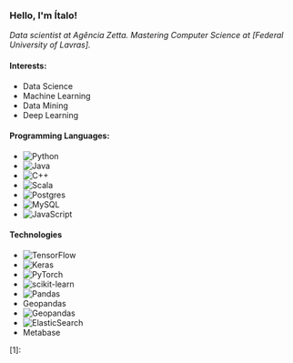 ### Hello, I'm Ítalo!

_Data scientist at Agência Zetta._
_Mastering Computer Science at [Federal University of Lavras]._

#### Interests:
 - Data Science
 - Machine Learning
 - Data Mining
 - Deep Learning
 
#### Programming Languages:
 - ![Python](https://img.shields.io/badge/python-3670A0?style=for-the-badge&logo=python&logoColor=ffdd54)
 - ![Java](https://img.shields.io/badge/java-%23ED8B00.svg?style=for-the-badge&logo=java&logoColor=white)
 - ![C++](https://img.shields.io/badge/c++-%2300599C.svg?style=for-the-badge&logo=c%2B%2B&logoColor=white)
 - ![Scala](https://img.shields.io/badge/scala-%23DC322F.svg?style=for-the-badge&logo=scala&logoColor=white)
 - ![Postgres](https://img.shields.io/badge/postgres-%23316192.svg?style=for-the-badge&logo=postgresql&logoColor=white)
 - ![MySQL](https://img.shields.io/badge/mysql-%2300f.svg?style=for-the-badge&logo=mysql&logoColor=white)
 - ![JavaScript](https://img.shields.io/badge/javascript-%23323330.svg?style=for-the-badge&logo=javascript&logoColor=%23F7DF1E)

#### Technologies
 - ![TensorFlow](https://img.shields.io/badge/TensorFlow-%23FF6F00.svg?style=for-the-badge&logo=TensorFlow&logoColor=white)
 - ![Keras](https://img.shields.io/badge/Keras-%23D00000.svg?style=for-the-badge&logo=Keras&logoColor=white)
 - ![PyTorch](https://img.shields.io/badge/PyTorch-%23EE4C2C.svg?style=for-the-badge&logo=PyTorch&logoColor=white)
 - ![scikit-learn](https://img.shields.io/badge/scikit--learn-%23F7931E.svg?style=for-the-badge&logo=scikit-learn&logoColor=white)
 - ![Pandas](https://img.shields.io/badge/pandas-%23150458.svg?style=for-the-badge&logo=pandas&logoColor=white)
 - Geopandas
 - ![Geopandas](https://img.shields.io/badge/-Geopandas-005571?style=for-the-badge&logo=%3Csvg%20id%3D%22Vrstva_1%22%20data-name%3D%22Vrstva%201%22%20xmlns%3D%22http%3A%2F%2Fwww.w3.org%2F2000%2Fsvg%22%20viewBox%3D%220%200%20313.97%20313.97%22%3E%3Cdefs%3E%3Cstyle%3E.cls-1%7Bfill%3A%23fec905%3B%7D.cls-2%7Bfill%3A%23e21c84%3B%7D.cls-3%7Bfill%3A%230f9c5a%3B%7D%3C%2Fstyle%3E%3C%2Fdefs%3E%3Crect%20class%3D%22cls-1%22%20x%3D%22160.46%22%20y%3D%22149.32%22%20width%3D%2224.09%22%20height%3D%2223.6%22%2F%3E%3Crect%20class%3D%22cls-2%22%20x%3D%22198.36%22%20y%3D%22190.51%22%20width%3D%2224.09%22%20height%3D%2223.6%22%2F%3E%3Crect%20class%3D%22cls-3%22%20x%3D%22160.46%22%20y%3D%2284.7%22%20width%3D%2224.09%22%20height%3D%2250.02%22%2F%3E%3Crect%20class%3D%22cls-3%22%20x%3D%22160.46%22%20y%3D%22187.45%22%20width%3D%2224.09%22%20height%3D%2250.02%22%2F%3E%3Crect%20class%3D%22cls-3%22%20x%3D%22198.36%22%20y%3D%22125.89%22%20width%3D%2224.09%22%20height%3D%2250.02%22%2F%3E%3Cpath%20class%3D%22cls-3%22%20d%3D%22M156.34%2C19.69C80%2C19.69%2C17.89%2C81.8%2C17.89%2C158.14S80%2C296.6%2C156.34%2C296.6s138.45-62.11%2C138.45-138.46S232.68%2C19.69%2C156.34%2C19.69ZM269.79%2C158.14a112.88%2C112.88%2C0%2C0%2C1-9.45%2C45.32V112.82A112.92%2C112.92%2C0%2C0%2C1%2C269.79%2C158.14Zm-47.34%2C92.15V228.72H198.36v34.81a112.94%2C112.94%2C0%2C0%2C1-42%2C8.07c-3.54%2C0-7-.18-10.48-.49V125.83H121.77V266.2A113.44%2C113.44%2C0%2C1%2C1%2C236.25%2C77.68V237.94h.66A115.12%2C115.12%2C0%2C0%2C1%2C222.45%2C250.29Z%22%2F%3E%3C%2Fsvg%3E)
 - ![ElasticSearch](https://img.shields.io/badge/-ElasticSearch-005571?style=for-the-badge&logo=elasticsearch)
 - Metabase
 
 [1]: 

<!--
**italodellagarza/italodellagarza** is a ✨ _special_ ✨ repository because its `README.md` (this file) appears on your GitHub profile.

Here are some ideas to get you started:

- 🔭 I’m currently working on ...
- 🌱 I’m currently learning ...
- 👯 I’m looking to collaborate on ...
- 🤔 I’m looking for help with ...
- 💬 Ask me about ...
- 📫 How to reach me: ...
- 😄 Pronouns: ...
- ⚡ Fun fact: ...
-->
